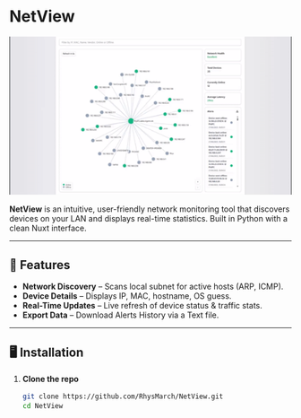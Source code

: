 # NetView

![NetView Demo](assets/NetView.gif)

**NetView** is an intuitive, user-friendly network monitoring tool that discovers devices on your LAN and displays real-time statistics. Built in Python with a clean Nuxt interface.

---

## 🚀 Features

- **Network Discovery** – Scans local subnet for active hosts (ARP, ICMP).  
- **Device Details** – Displays IP, MAC, hostname, OS guess.  
- **Real-Time Updates** – Live refresh of device status & traffic stats.  
- **Export Data** – Download Alerts History via a Text file.

---

## 🖥️ Installation

1. **Clone the repo**  
   ```bash
   git clone https://github.com/RhysMarch/NetView.git
   cd NetView
